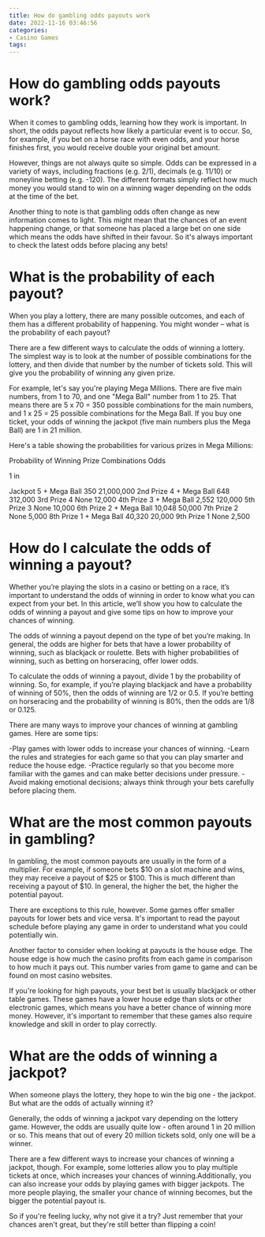 ```yaml
---
title: How do gambling odds payouts work 
date: 2022-11-16 03:46:56
categories:
- Casino Games
tags:
---
```



#  How do gambling odds payouts work? 

When it comes to gambling odds, learning how they work is important. In short, the odds payout reflects how likely a particular event is to occur. So, for example, if you bet on a horse race with even odds, and your horse finishes first, you would receive double your original bet amount.

However, things are not always quite so simple. Odds can be expressed in a variety of ways, including fractions (e.g. 2/1), decimals (e.g. 11/10) or moneyline betting (e.g. -120). The different formats simply reflect how much money you would stand to win on a winning wager depending on the odds at the time of the bet.

Another thing to note is that gambling odds often change as new information comes to light. This might mean that the chances of an event happening change, or that someone has placed a large bet on one side which means the odds have shifted in their favour. So it's always important to check the latest odds before placing any bets!

#  What is the probability of each payout? 

When you play a lottery, there are many possible outcomes, and each of them has a different probability of happening. You might wonder – what is the probability of each payout?

There are a few different ways to calculate the odds of winning a lottery. The simplest way is to look at the number of possible combinations for the lottery, and then divide that number by the number of tickets sold. This will give you the probability of winning any given prize.

For example, let's say you're playing Mega Millions. There are five main numbers, from 1 to 70, and one "Mega Ball" number from 1 to 25. That means there are 5 x 70 = 350 possible combinations for the main numbers, and 1 x 25 = 25 possible combinations for the Mega Ball. If you buy one ticket, your odds of winning the jackpot (five main numbers plus the Mega Ball) are 1 in 21 million.

Here's a table showing the probabilities for various prizes in Mega Millions: 

Probability of Winning Prize Combinations Odds 

1 in 


Jackpot 5 + Mega Ball 350 21,000,000 
2nd Prize 4 + Mega Ball 648 312,000 
3rd Prize 4 None 12,000 
4th Prize 3 + Mega Ball 2,552 120,000 
5th Prize 3 None 10,000 
6th Prize 2 + Mega Ball 10,048 50,000 
7th Prize 2 None 5,000 
8th Prize 1 + Mega Ball 40,320 20,000 
9th Prize 1 None 2,500

#  How do I calculate the odds of winning a payout? 

Whether you’re playing the slots in a casino or betting on a race, it’s important to understand the odds of winning in order to know what you can expect from your bet. In this article, we’ll show you how to calculate the odds of winning a payout and give some tips on how to improve your chances of winning.

The odds of winning a payout depend on the type of bet you’re making. In general, the odds are higher for bets that have a lower probability of winning, such as blackjack or roulette. Bets with higher probabilities of winning, such as betting on horseracing, offer lower odds.

To calculate the odds of winning a payout, divide 1 by the probability of winning. So, for example, if you’re playing blackjack and have a probability of winning of 50%, then the odds of winning are 1/2 or 0.5. If you’re betting on horseracing and the probability of winning is 80%, then the odds are 1/8 or 0.125.

There are many ways to improve your chances of winning at gambling games. Here are some tips:

-Play games with lower odds to increase your chances of winning.
-Learn the rules and strategies for each game so that you can play smarter and reduce the house edge.
-Practice regularly so that you become more familiar with the games and can make better decisions under pressure.
-Avoid making emotional decisions; always think through your bets carefully before placing them.

#  What are the most common payouts in gambling? 
In gambling, the most common payouts are usually in the form of a multiplier. For example, if someone bets $10 on a slot machine and wins, they may receive a payout of $25 or $100. This is much different than receiving a payout of $10. In general, the higher the bet, the higher the potential payout. 

There are exceptions to this rule, however. Some games offer smaller payouts for lower bets and vice versa. It's important to read the payout schedule before playing any game in order to understand what you could potentially win. 

Another factor to consider when looking at payouts is the house edge. The house edge is how much the casino profits from each game in comparison to how much it pays out. This number varies from game to game and can be found on most casino websites. 

If you're looking for high payouts, your best bet is usually blackjack or other table games. These games have a lower house edge than slots or other electronic games, which means you have a better chance of winning more money. However, it's important to remember that these games also require knowledge and skill in order to play correctly.

#  What are the odds of winning a jackpot?

When someone plays the lottery, they hope to win the big one - the jackpot. But what are the odds of actually winning it?

Generally, the odds of winning a jackpot vary depending on the lottery game. However, the odds are usually quite low - often around 1 in 20 million or so. This means that out of every 20 million tickets sold, only one will be a winner.

There are a few different ways to increase your chances of winning a jackpot, though. For example, some lotteries allow you to play multiple tickets at once, which increases your chances of winning.Additionally, you can also increase your odds by playing games with bigger jackpots. The more people playing, the smaller your chance of winning becomes, but the bigger the potential payout is.

So if you're feeling lucky, why not give it a try? Just remember that your chances aren't great, but they're still better than flipping a coin!